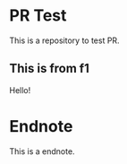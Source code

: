 # PR Test

This is a repository to test PR.

## This is from f1

Hello!

# Endnote

This is a endnote.
